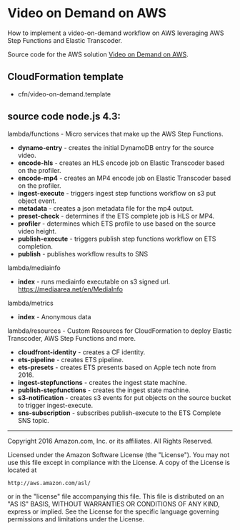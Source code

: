 
# Video on Demand on AWS

How to implement a video-on-demand workflow on AWS leveraging AWS Step Functions and Elastic Transcoder.

Source code for the AWS solution [Video on Demand on AWS](https://aws.amazon.com/answers/media-entertainment/video-on-demand-on-aws/).

## CloudFormation template

- cfn/video-on-demand.template

## source code node.js 4.3:

lambda/functions - Micro services that make up the AWS Step Functions.
- **dynamo-entry**      - creates the initial DynamoDB entry for the source video.
- **encode-hls**        - creates an HLS encode job on Elastic Transcoder based on the profiler.
- **encode-mp4**        - creates an MP4 encode job on Elastic Transcoder based on the profiler.
- **ingest-execute**    - triggers ingest step functions workflow on s3 put object event.
- **metadata**          - creates a json metadata file for the mp4 output.
- **preset-check**      - determines if the ETS complete job is HLS or MP4.
- **profiler**          - determines which ETS profile to use based on the source video height.
- **publish-execute**   - triggers publish step functions workflow on ETS completion.
- **publish**           - publishes workflow results to SNS

lambda/mediainfo
- **index**         - runs mediainfo executable on s3 signed url. https://mediaarea.net/en/MediaInfo

lambda/metrics
- **index**         - Anonymous data

lambda/resources - Custom Resources for CloudFormation to deploy Elastic Transcoder, AWS Step Functions and more.
- **cloudfront-identity**   - creates a CF identity.
- **ets-pipeline**          - creates ETS pipeline.
- **ets-presets**           - creates ETS presents based on Apple tech note from 2016.
- **ingest-stepfunctions**  - creates the ingest state machine.
- **publish-stepfunctions** - creates the ingest state machine.
- **s3-notification**       - creates s3 events for put objects on the source bucket to trigger ingest-execute.
- **sns-subscription**      - subscribes publish-execute to the ETS Complete SNS topic.


***

Copyright 2016 Amazon.com, Inc. or its affiliates. All Rights Reserved.

Licensed under the Amazon Software License (the "License"). You may not use this file except in compliance with the License. A copy of the License is located at

    http://aws.amazon.com/asl/

or in the "license" file accompanying this file. This file is distributed on an "AS IS" BASIS, WITHOUT WARRANTIES OR CONDITIONS OF ANY KIND, express or implied. See the License for the specific language governing permissions and limitations under the License.
